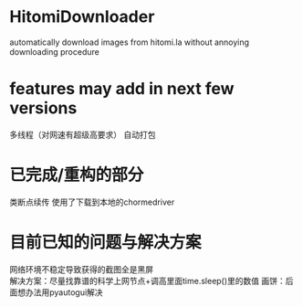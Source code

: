 # HitomiDownloader
automatically download images from hitomi.la without annoying downloading procedure
# features may add in next few versions
多线程（对网速有超级高要求） 自动打包 
# 已完成/重构的部分
类断点续传 使用了下载到本地的chormedriver
# 目前已知的问题与解决方案
网络环境不稳定导致获得的截图全是黑屏  
解决方案：尽量找靠谱的科学上网节点+调高里面time.sleep()里的数值
画饼：后面想办法用pyautogui解决  
